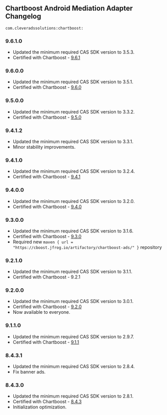 ## Chartboost Android Mediation Adapter Changelog
`com.cleveradssolutions:chartboost:`

### 9.6.1.0
- Updated the minimum required CAS SDK version to 3.5.3.
- Certified with Chartboost - [9.6.1](https://developers.chartboost.com/docs/monetization-android-release-notes)

### 9.6.0.0
- Updated the minimum required CAS SDK version to 3.5.1.
- Certified with Chartboost - [9.6.0](https://developers.chartboost.com/docs/monetization-android-release-notes)

### 9.5.0.0
- Updated the minimum required CAS SDK version to 3.3.2.
- Certified with Chartboost - [9.5.0](https://developers.chartboost.com/docs/monetization-android-release-notes)

### 9.4.1.2
- Updated the minimum required CAS SDK version to 3.3.1.
- Minor stability improvements.

### 9.4.1.0
- Updated the minimum required CAS SDK version to 3.2.4.
- Certified with Chartboost - [9.4.1](https://developers.chartboost.com/docs/monetization-android-release-notes)

### 9.4.0.0
- Updated the minimum required CAS SDK version to 3.2.0.
- Certified with Chartboost - [9.4.0](https://developers.chartboost.com/docs/monetization-android-release-notes)

### 9.3.0.0
- Updated the minimum required CAS SDK version to 3.1.6.
- Certified with Chartboost - [9.3.0](https://answers.chartboost.com/en-us/child_article/android-amazon)
- Required new `maven { url = "https://cboost.jfrog.io/artifactory/chartboost-ads/" }` repository

### 9.2.1.0
- Updated the minimum required CAS SDK version to 3.1.1.
- Certified with Chartboost - 9.2.1

### 9.2.0.0
- Updated the minimum required CAS SDK version to 3.0.1.
- Certified with Chartboost - [9.2.0](https://answers.chartboost.com/en-us/child_article/android-amazon)
- Now available to everyone.

### 9.1.1.0
- Updated the minimum required CAS SDK version to 2.9.7.
- Certified with Chartboost - [9.1.1](https://answers.chartboost.com/en-us/child_article/android-amazon)

### 8.4.3.1
- Updated the minimum required CAS SDK version to 2.8.4.
- Fix banner ads.

### 8.4.3.0
- Updated the minimum required CAS SDK version to 2.8.1.
- Certified with Chartboost - [8.4.3](https://answers.chartboost.com/en-us/child_article/android-amazon)
- Initialization optimization.

